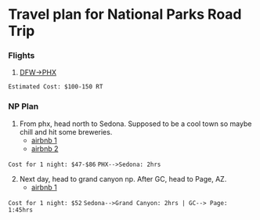 # Travel plan for National Parks Road Trip

### Flights
1) [DFW->PHX](https://www.google.com/travel/flights/search?tfs=CBwQAhooagwIAhIIL20vMGYycnESCjIwMjItMDUtMDVyDAgDEggvbS8wZDM1eRooagwIAxIIL20vMGQzNXkSCjIwMjItMDUtMTJyDAgCEggvbS8wZjJycXABggELCP___________wFAAUgBmAEB)

`Estimated Cost: $100-150 RT`

### NP Plan
1) From phx, head north to Sedona. Supposed to be a cool town so maybe chill and hit some breweries.
    - [airbnb 1](https://www.airbnb.com/rooms/33903445?adults=10&check_in=2022-05-05&check_out=2022-05-06&federated_search_id=b68a593f-aee6-474e-b0ba-7348f93038df&source_impression_id=p3_1645501538_1G%2BiSeCl08qJgvCf)
    - [airbnb 2](https://www.airbnb.com/rooms/53150883?adults=10&check_in=2022-05-05&check_out=2022-05-06&federated_search_id=b68a593f-aee6-474e-b0ba-7348f93038df&source_impression_id=p3_1645501669_FM9xXXdLozvsFD6z)

`Cost for 1 night: $47-$86`
`PHX-->Sedona: 2hrs`

2) Next day, head to grand canyon np. After GC, head to Page, AZ. 
    - [airbnb 1](https://www.airbnb.com/rooms/548600543455487962?adults=10&check_in=2022-05-06&check_out=2022-05-07&federated_search_id=3b74ba1d-6e81-4b8f-b69e-14be519b949a&source_impression_id=p3_1645502107_Jhptrs6YIxFL39FM)

`Cost for 1 night: $52`
`Sedona-->Grand Canyon: 2hrs | GC--> Page: 1:45hrs`
